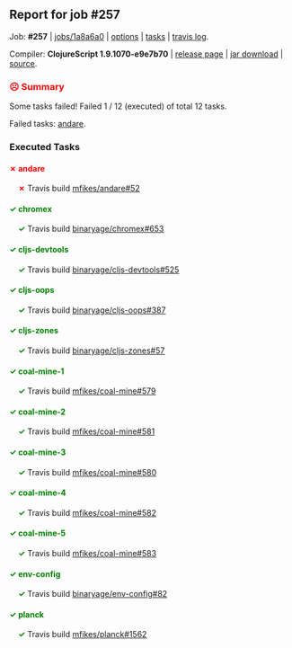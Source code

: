 ## Report for job #257

Job: **#257** | [jobs/1a8a6a0](https://github.com/cljs-oss/canary/commit/1a8a6a0ed6470673acfbf626d16907718d1ed6fd) | [options](options.edn) | [tasks](tasks.edn) | [travis log](https://travis-ci.org/cljs-oss/canary/builds/340827892).

Compiler: **ClojureScript 1.9.1070-e9e7b70** | [release page](https://github.com/cljs-oss/canary/releases/tag/r1.9.1070-e9e7b70) | [jar download](https://github.com/cljs-oss/canary/releases/download/r1.9.1070-e9e7b70/clojurescript-1.9.1070-e9e7b70.jar) | [source](https://github.com/clojure/clojurescript/commit/e9e7b70c6302c8bee72291cdec9d6c47c67110d1).

### <b style='color:red'>☹ Summary</b>

Some tasks failed! Failed 1 / 12 (executed) of total 12 tasks.

Failed tasks: [andare](#-andare).

### Executed Tasks

#### <b style='color:red'>&#x2717; andare</b>
&nbsp;&nbsp;&nbsp;&nbsp;<b style='color:red'>&#x2717;</b> Travis build [mfikes/andare#52](https://travis-ci.org/mfikes/andare/builds/340829231)<br>

#### <b style='color:green'>&#x2713; chromex</b>
&nbsp;&nbsp;&nbsp;&nbsp;<b style='color:green'>&#x2713;</b> Travis build [binaryage/chromex#653](https://travis-ci.org/binaryage/chromex/builds/340829233)<br>

#### <b style='color:green'>&#x2713; cljs-devtools</b>
&nbsp;&nbsp;&nbsp;&nbsp;<b style='color:green'>&#x2713;</b> Travis build [binaryage/cljs-devtools#525](https://travis-ci.org/binaryage/cljs-devtools/builds/340829237)<br>

#### <b style='color:green'>&#x2713; cljs-oops</b>
&nbsp;&nbsp;&nbsp;&nbsp;<b style='color:green'>&#x2713;</b> Travis build [binaryage/cljs-oops#387](https://travis-ci.org/binaryage/cljs-oops/builds/340829265)<br>

#### <b style='color:green'>&#x2713; cljs-zones</b>
&nbsp;&nbsp;&nbsp;&nbsp;<b style='color:green'>&#x2713;</b> Travis build [binaryage/cljs-zones#57](https://travis-ci.org/binaryage/cljs-zones/builds/340829305)<br>

#### <b style='color:green'>&#x2713; coal-mine-1</b>
&nbsp;&nbsp;&nbsp;&nbsp;<b style='color:green'>&#x2713;</b> Travis build [mfikes/coal-mine#579](https://travis-ci.org/mfikes/coal-mine/builds/340829319)<br>

#### <b style='color:green'>&#x2713; coal-mine-2</b>
&nbsp;&nbsp;&nbsp;&nbsp;<b style='color:green'>&#x2713;</b> Travis build [mfikes/coal-mine#581](https://travis-ci.org/mfikes/coal-mine/builds/340829348)<br>

#### <b style='color:green'>&#x2713; coal-mine-3</b>
&nbsp;&nbsp;&nbsp;&nbsp;<b style='color:green'>&#x2713;</b> Travis build [mfikes/coal-mine#580](https://travis-ci.org/mfikes/coal-mine/builds/340829337)<br>

#### <b style='color:green'>&#x2713; coal-mine-4</b>
&nbsp;&nbsp;&nbsp;&nbsp;<b style='color:green'>&#x2713;</b> Travis build [mfikes/coal-mine#582](https://travis-ci.org/mfikes/coal-mine/builds/340829355)<br>

#### <b style='color:green'>&#x2713; coal-mine-5</b>
&nbsp;&nbsp;&nbsp;&nbsp;<b style='color:green'>&#x2713;</b> Travis build [mfikes/coal-mine#583](https://travis-ci.org/mfikes/coal-mine/builds/340829357)<br>

#### <b style='color:green'>&#x2713; env-config</b>
&nbsp;&nbsp;&nbsp;&nbsp;<b style='color:green'>&#x2713;</b> Travis build [binaryage/env-config#82](https://travis-ci.org/binaryage/env-config/builds/340829378)<br>

#### <b style='color:green'>&#x2713; planck</b>
&nbsp;&nbsp;&nbsp;&nbsp;<b style='color:green'>&#x2713;</b> Travis build [mfikes/planck#1562](https://travis-ci.org/mfikes/planck/builds/340829363)<br>